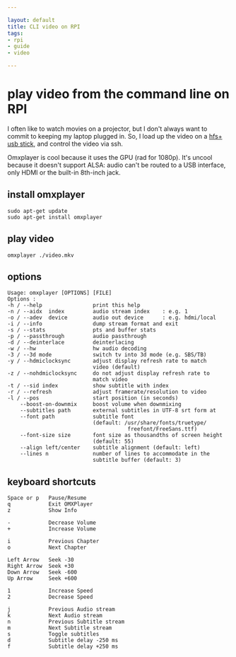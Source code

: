 ```yaml
---

layout: default
title: CLI video on RPI
tags: 
- rpi
- guide
- video

---
```


# play video from the command line on RPI

I often like to watch movies on a projector, but I don't always want to commit to keeping my laptop plugged in. So, I load up the video on a [hfs+ usb stick](rpi-sound.html), and control the video via ssh.

Omxplayer is cool because it uses the GPU (rad for 1080p). It's uncool because it doesn't support ALSA: audio can't be routed to a USB interface, only HDMI or the built-in 8th-inch jack.

##	install omxplayer

	sudo apt-get update
	sudo apt-get install omxplayer

## play video

	omxplayer ./video.mkv

## options

	Usage: omxplayer [OPTIONS] [FILE]
	Options :
	-h / --help                print this help
	-n / --aidx  index         audio stream index    : e.g. 1
	-o / --adev  device        audio out device      : e.g. hdmi/local
	-i / --info                dump stream format and exit
	-s / --stats               pts and buffer stats
	-p / --passthrough         audio passthrough
	-d / --deinterlace         deinterlacing
	-w / --hw                  hw audio decoding
	-3 / --3d mode             switch tv into 3d mode (e.g. SBS/TB)
	-y / --hdmiclocksync       adjust display refresh rate to match
	                           video (default)
	-z / --nohdmiclocksync     do not adjust display refresh rate to
	                           match video
	-t / --sid index           show subtitle with index
	-r / --refresh             adjust framerate/resolution to video
	-l / --pos                 start position (in seconds)
	    --boost-on-downmix     boost volume when downmixing
	    --subtitles path       external subtitles in UTF-8 srt form at
	    --font path            subtitle font
	                           (default: /usr/share/fonts/truetype/
	                                      freefont/FreeSans.ttf)
	    --font-size size       font size as thousandths of screen height
	                           (default: 55)
	    --align left/center    subtitle alignment (default: left)
	    --lines n              number of lines to accommodate in the
	                           subtitle buffer (default: 3)

## keyboard shortcuts

	Space or p   Pause/Resume
	q            Exit OMXPlayer
	z            Show Info

	-            Decrease Volume
	+            Increase Volume

	i            Previous Chapter
	o            Next Chapter

	Left Arrow   Seek -30
	Right Arrow  Seek +30
	Down Arrow   Seek -600
	Up Arrow     Seek +600

	1            Increase Speed
	2            Decrease Speed

	j            Previous Audio stream
	k            Next Audio stream
	n            Previous Subtitle stream
	m            Next Subtitle stream
	s            Toggle subtitles
	d            Subtitle delay -250 ms
	f            Subtitle delay +250 ms